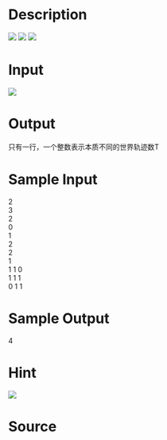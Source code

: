 
# Description

<div class="content"><img border="0" src="/source/bzoj/1291/img/aHR0cHM6Ly9seWRzeS5jb20vSnVkZ2VPbmxpbmUvaW1hZ2VzLzEyOTFfMS5qcGc=.jpg"/>
<img border="0" src="/source/bzoj/1291/img/aHR0cHM6Ly9seWRzeS5jb20vSnVkZ2VPbmxpbmUvaW1hZ2VzLzEyOTFfMi5qcGc=.jpg"/>
<img border="0" src="/source/bzoj/1291/img/aHR0cHM6Ly9seWRzeS5jb20vSnVkZ2VPbmxpbmUvaW1hZ2VzLzEyOTFfMy5qcGc=.jpg"/>

</div>

# Input

<div class="content"><img border="0" src="/source/bzoj/1291/img/aHR0cHM6Ly9seWRzeS5jb20vSnVkZ2VPbmxpbmUvaW1hZ2VzLzEyOTFfNC5qcGc=.jpg"/></div>

# Output

<div class="content">只有一行，一个整数表示本质不同的世界轨迹数T</div>

# Sample Input

<div class="content"><span class="sampledata">2<br/>
3<br/>
2<br/>
0<br/>
1<br/>
2<br/>
2<br/>
1<br/>
1 1 0<br/>
1 1 1<br/>
0 1 1<br/>
</span></div>

# Sample Output

<div class="content"><span class="sampledata">4<br/>
</span></div>

# Hint

<div class="content"><p><img border="0" src="/source/bzoj/1291/img/aHR0cHM6Ly9seWRzeS5jb20vSnVkZ2VPbmxpbmUvaW1hZ2VzLzEyOTFfNS5qcGc=.jpg"/></p></div>

# Source

<div class="content"><p><a href="problemset.php?search="></a></p></div>

